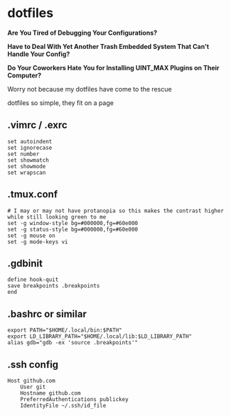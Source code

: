# dotfiles

**Are You Tired of Debugging Your Configurations?**

**Have to Deal With Yet Another Trash Embedded System That Can't Handle Your Config?**

**Do Your Coworkers Hate You for Installing UINT_MAX Plugins on Their Computer?**

Worry not because my dotfiles have come to the rescue

dotfiles so simple, they fit on a page

## .vimrc / .exrc

```
set autoindent
set ignorecase
set number
set showmatch
set showmode
set wrapscan
```

## .tmux.conf

```
# I may or may not have protanopia so this makes the contrast higher while still looking green to me
set -g window-style bg=#000000,fg=#60e000
set -g status-style bg=#000000,fg=#60e000
set -g mouse on
set -g mode-keys vi
```

## .gdbinit
```
define hook-quit
save breakpoints .breakpoints
end
```

## .bashrc or similar

```
export PATH="$HOME/.local/bin:$PATH"
export LD_LIBRARY_PATH="$HOME/.local/lib:$LD_LIBRARY_PATH"
alias gdb="gdb -ex 'source .breakpoints'"
```

## .ssh config
```
Host github.com
	User git
	Hostname github.com
	PreferredAuthentications publickey
	IdentityFile ~/.ssh/id_file
```
